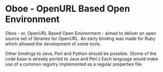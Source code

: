 # Oboe - OpenURL Based Open Environment

Oboe - or, OpenURL Based Open Environment - aimed to deliver an open source set of libraries for OpenURL.
An early binding was made for Ruby which allowed the development of some tools.

Other bindings to Java, Perl and Python should be possible. (Some of the code base is already ported to Java and Perl.)
Each language would make use of a common registry implemented as a regular properties file.
